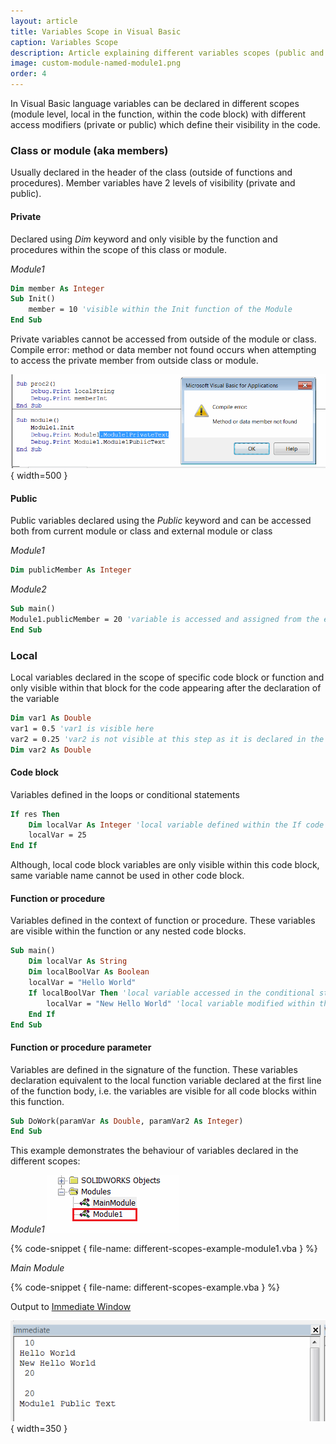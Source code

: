 ```yaml
---
layout: article
title: Variables Scope in Visual Basic
caption: Variables Scope
description: Article explaining different variables scopes (public and private class level, local) in Visual Basic
image: custom-module-named-module1.png
order: 4
---
```

In Visual Basic language variables can be declared in different scopes (module level, local in the function, within the code block) with different access modifiers (private or public) which define their visibility in the code.

### Class or module (aka members)

Usually declared in the header of the class (outside of functions and procedures). Member variables have 2 levels of visibility (private and public).

#### Private

Declared using *Dim* keyword and only visible by the function and procedures within the scope of this class or module.

*Module1*
~~~vb
Dim member As Integer
Sub Init()
    member = 10 'visible within the Init function of the Module
End Sub
~~~

Private variables cannot be accessed from outside of the module or class. Compile error: method or data member not found occurs when attempting to access the private member from outside class or module.

![Compile error: method or data member not found when calling the privately declared variable from outside class](not-found-member-on-private-variable.png){ width=500 }

#### Public

Public variables declared using the *Public* keyword and can be accessed both from current module or class and external module or class

*Module1*
~~~vb
Dim publicMember As Integer
~~~

*Module2*
~~~vb
Sub main()
Module1.publicMember = 20 'variable is accessed and assigned from the external module
End Sub
~~~

### Local

Local variables declared in the scope of specific code block or function and only visible within that block for the code appearing after the declaration of the variable

~~~ vb
Dim var1 As Double
var1 = 0.5 'var1 is visible here
var2 = 0.25 'var2 is not visible at this step as it is declared in the next line
Dim var2 As Double
~~~

#### Code block
Variables defined in the loops or conditional statements

~~~ vb
If res Then
    Dim localVar As Integer 'local variable defined within the If code block
    localVar = 25
End If
~~~

Although, local code block variables are only visible within this code block, same variable name cannot be used in other code block.

#### Function or procedure

Variables defined in the context of function or procedure. These variables are visible within the function or any nested code blocks.

~~~ vb
Sub main()
    Dim localVar As String
    Dim localBoolVar As Boolean
    localVar = "Hello World"
    If localBoolVar Then 'local variable accessed in the conditional statement
        localVar = "New Hello World" 'local variable modified within the body of conditional statement
    End If
End Sub
~~~

#### Function or procedure parameter

Variables are defined in the signature of the function. These variables declaration equivalent to the local function variable declared at the first line of the function body, i.e. the variables are visible for all code blocks within this function.

~~~ vb
Sub DoWork(paramVar As Double, paramVar2 As Integer)
End Sub
~~~

This example demonstrates the behaviour of variables declared in the different scopes:

*Module1*
![Module1 module in the Visual Basic Project](custom-module-named-module1.png)

{% code-snippet { file-name: different-scopes-example-module1.vba } %}

*Main Module*

{% code-snippet { file-name: different-scopes-example.vba } %}

Output to [Immediate Window](visual-basic/vba/vba-editor/windows#immediate-window)

![Output of variable values](immediate-window-output.png){ width=350 }
